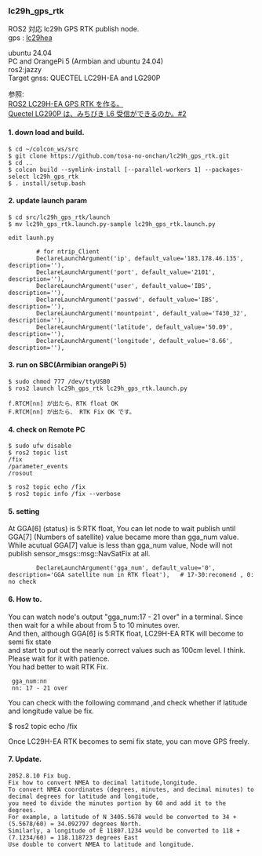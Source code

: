 ### lc29h_gps_rtk  
  
  ROS2 対応 lc29h GPS RTK publish node.  
  gps : [lc29hea](https://ja.aliexpress.com/item/1005006280471184.html?spm=a2g0o.productlist.main.21.56c1ZyHTZyHT25&algo_pvid=838ac7d5-7be4-4faf-bac1-391f2191bded&algo_exp_id=838ac7d5-7be4-4faf-bac1-391f2191bded-10&pdp_npi=4%40dis%21JPY%218520%218094%21%21%21400.00%21380.00%21%402101ef8717087634246034361e6f4e%2112000036592226693%21sea%21JP%210%21AB&curPageLogUid=F4yjv3rNSTbA&utparam-url=scene%3Asearch%7Cquery_from%3A)  
  
  ubuntu 24.04  
  PC and OrangePi 5 (Armbian and ubuntu 24.04)  
  ros2:jazzy  
  Target gnss: QUECTEL LC29H-EA and LG290P  
  
  参照:   
  [ROS2 LC29H-EA GPS RTK を作る。](http://www.netosa.com/blog/2024/04/ros2-lc29h-gps-rtk.html)  
  [Quectel LG290P は、みちびき L6 受信ができるのか。#2](https://www.netosa.com/blog/2025/07/quectel-lg290p-l6-2.html)  

#### 1. down load and build.  

    $ cd ~/colcon_ws/src  
    $ git clone https://github.com/tosa-no-onchan/lc29h_gps_rtk.git  
    $ cd ..  
    $ colcon build --symlink-install [--parallel-workers 1] --packages-select lc29h_gps_rtk  
    $ . install/setup.bash  
#### 2. update launch param  

    $ cd src/lc29h_gps_rtk/launch  
    $ mv lc29h_gps_rtk.launch.py-sample lc29h_gps_rtk.launch.py  
  
    edit launh.py  

````  
        # for ntrip_Client
        DeclareLaunchArgument('ip', default_value='183.178.46.135', description=''), 
        DeclareLaunchArgument('port', default_value='2101', description=''),
        DeclareLaunchArgument('user', default_value='IBS', description=''),
        DeclareLaunchArgument('passwd', default_value='IBS', description=''),
        DeclareLaunchArgument('mountpoint', default_value='T430_32', description=''),
        DeclareLaunchArgument('latitude', default_value='50.09', description=''),
        DeclareLaunchArgument('longitude', default_value='8.66', description=''),
````  

#### 3. run on SBC(Armibian orangePi 5)  

    $ sudo chmod 777 /dev/ttyUSB0  
    $ ros2 launch lc29h_gps_rtk lc29h_gps_rtk.launch.py  
    
    f.RTCM[nn] が出たら、RTK float OK  
    F.RTCM[nn] が出たら、 RTK Fix OK です。  

#### 4. check on Remote PC  

    $ sudo ufw disable  
    $ ros2 topic list  
    /fix  
    /parameter_events  
    /rosout  
    
    $ ros2 topic echo /fix  
    $ ros2 topic info /fix --verbose  

#### 5. setting  

  At GGA[6] (status) is 5:RTK float, You can let node to wait publish until GGA[7] (Numbers of satellite) value became more than gga_num value.  
  While acutual GGA[7] value is less than gga_num value, Node will not publish sensor_msgs::msg::NavSatFix at all.  

```
        DeclareLaunchArgument('gga_num', default_value='0', description='GGA satellite num in RTK float'),   # 17-30:recomend , 0: no check
```

#### 6. How to.  

  You can watch node's output "gga_num:17 - 21 over" in a terminal. Since then wait for a while about from 5 to 10 minutes over.  
  And then, although GGA[6] is 5:RTK float, LC29H-EA RTK will become to semi fix state   
  and start to put out the nearly correct values such as 100cm level. I think.   
  Please wait for it with patience.  
  You had better to wait RTK Fix.
  
     gga_num:nn  
     nn: 17 - 21 over   

  You can check with the following command ,and check whether if latitude and longitude value be fix.       
  
  $ ros2 topic echo /fix  

  Once LC29H-EA RTK becomes to semi fix state, you can move GPS freely.  


#### 7. Update.  

    2052.8.10 Fix bug.  
    Fix how to convert NMEA to decimal latitude,longitude.   
    To convert NMEA coordinates (degrees, minutes, and decimal minutes) to decimal degrees for latitude and longitude,  
    you need to divide the minutes portion by 60 and add it to the degrees.  
    For example, a latitude of N 3405.5678 would be converted to 34 + (5.5678/60) = 34.092797 degrees North.  
    Similarly, a longitude of E 11807.1234 would be converted to 118 + (7.1234/60) = 118.118723 degrees East  
    Use double to convert NMEA to latitude and longitude.
